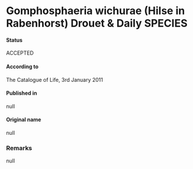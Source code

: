 # Gomphosphaeria wichurae (Hilse in Rabenhorst) Drouet & Daily SPECIES

#### Status
ACCEPTED

#### According to
The Catalogue of Life, 3rd January 2011

#### Published in
null

#### Original name
null

### Remarks
null